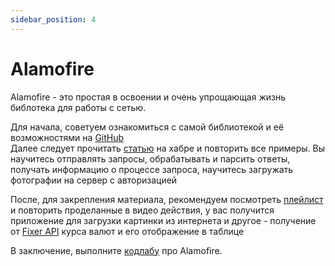 ```yaml
---
sidebar_position: 4
---
```


# Alamofire

Alamofire - это простая в освоении и очень упрощающая жизнь библотека для работы с сетью.

Для начала, советуем ознакомиться с самой библиотекой и её возможностями
на [GitHub](https://github.com/Alamofire/Alamofire)  
Далее следует прочитать [статью](https://habr.com/ru/post/330760/) на хабре и повторить все примеры. Вы научитесь
отправлять запросы, обрабатывать и парсить ответы, получать информацию о процессе запроса, научитесь загружать
фотографии на сервер с авторизацией

После, для закрепления материала, рекомендуем посмотреть [плейлист](https://www.youtube.com/playlist?list=PLwAWacXZJVFcES37I_kMIEML-_JdfdCoY) и повторить проделанные в видео действия, у вас
получится приложение для загрузки картинки из интернета и другое - получение от [Fixer API](https://fixer.io/) курса
валют и его отображение в таблице

В заключение, выполните [кодлабу](https://www.raywenderlich.com/6587213-alamofire-5-tutorial-for-ios-getting-started) про Alamofire.
